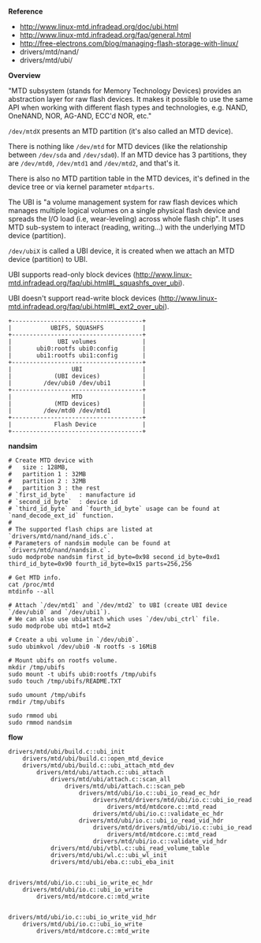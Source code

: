 **Reference**

- http://www.linux-mtd.infradead.org/doc/ubi.html
- http://www.linux-mtd.infradead.org/faq/general.html
- http://free-electrons.com/blog/managing-flash-storage-with-linux/
- drivers/mtd/nand/
- drivers/mtd/ubi/


**Overview**

"MTD subsystem (stands for Memory Technology Devices) provides an abstraction layer for raw flash devices. It makes it possible to use the same API when working with different flash types and technologies, e.g. NAND, OneNAND, NOR, AG-AND, ECC'd NOR, etc."

`/dev/mtdX` presents an MTD partition (it's also called an MTD device).

There is nothing like `/dev/mtd` for MTD devices (like the relationship between `/dev/sda` and `/dev/sda0`). If an MTD device has 3 partitions, they are `/dev/mtd0`, `/dev/mtd1` and `/dev/mtd2`, and that's it.

There is also no MTD partition table in the MTD devices, it's defined in the device tree or via kernel parameter `mtdparts`.

The UBI is "a volume management system for raw flash devices which manages multiple logical volumes on a single physical flash device and spreads the I/O load (i.e, wear-leveling) across whole flash chip". It uses MTD sub-system to interact (reading, writing...) with the underlying MTD device (partition).

`/dev/ubiX` is called a UBI device, it is created when we attach an MTD device (partition) to UBI.

UBI supports read-only block devices (http://www.linux-mtd.infradead.org/faq/ubi.html#L_squashfs_over_ubi).

UBI doesn't support read-write block devices (http://www.linux-mtd.infradead.org/faq/ubi.html#L_ext2_over_ubi).

```
+-------------------------------------+
|           UBIFS, SQUASHFS           |
+-------------------------------------+
|             UBI volumes             |
|       ubi0:rootfs ubi0:config       |
|       ubi1:rootfs ubi1:config       |
+-------------------------------------+
|                 UBI                 |
|            (UBI devices)            |
|         /dev/ubi0 /dev/ubi1         |
+-------------------------------------+
|                 MTD                 |
|            (MTD devices)            |
|         /dev/mtd0 /dev/mtd1         |
+-------------------------------------+
|            Flash Device             |
+-------------------------------------+

```


**nandsim**

```shell
# Create MTD device with
#   size : 128MB,
#   partition 1 : 32MB
#   partition 2 : 32MB
#   partition 3 : the rest
# `first_id_byte`   : manufacture id
# `second_id_byte`  : device id
# `third_id_byte` and `fourth_id_byte` usage can be found at `nand_decode_ext_id` function.
#
# The supported flash chips are listed at `drivers/mtd/nand/nand_ids.c`.
# Parameters of nandsim module can be found at `drivers/mtd/nand/nandsim.c`.
sudo modprobe nandsim first_id_byte=0x98 second_id_byte=0xd1 third_id_byte=0x90 fourth_id_byte=0x15 parts=256,256

# Get MTD info.
cat /proc/mtd
mtdinfo --all

# Attach `/dev/mtd1` and `/dev/mtd2` to UBI (create UBI device `/dev/ubi0` and `/dev/ubi1`).
# We can also use ubiattach which uses `/dev/ubi_ctrl` file.
sudo modprobe ubi mtd=1 mtd=2

# Create a ubi volume in `/dev/ubi0`.
sudo ubimkvol /dev/ubi0 -N rootfs -s 16MiB

# Mount ubifs on rootfs volume.
mkdir /tmp/ubifs
sudo mount -t ubifs ubi0:rootfs /tmp/ubifs
sudo touch /tmp/ubifs/README.TXT

sudo umount /tmp/ubifs
rmdir /tmp/ubifs

sudo rmmod ubi
sudo rmmod nandsim
```


**flow**

```
drivers/mtd/ubi/build.c::ubi_init
    drivers/mtd/ubi/build.c::open_mtd_device
    drivers/mtd/ubi/build.c::ubi_attach_mtd_dev
        drivers/mtd/ubi/attach.c::ubi_attach
            drivers/mtd/ubi/attach.c::scan_all
                drivers/mtd/ubi/attach.c::scan_peb
                    drivers/mtd/ubi/io.c::ubi_io_read_ec_hdr
                        drivers/mtd/drivers/mtd/ubi/io.c::ubi_io_read
                            drivers/mtd/mtdcore.c::mtd_read
                        drivers/mtd/ubi/io.c::validate_ec_hdr
                    drivers/mtd/ubi/io.c::ubi_io_read_vid_hdr
                        drivers/mtd/drivers/mtd/ubi/io.c::ubi_io_read
                            drivers/mtd/mtdcore.c::mtd_read
                        drivers/mtd/ubi/io.c::validate_vid_hdr
            drivers/mtd/ubi/vtbl.c::ubi_read_volume_table
            drivers/mtd/ubi/wl.c::ubi_wl_init
            drivers/mtd/ubi/eba.c::ubi_eba_init


drivers/mtd/ubi/io.c::ubi_io_write_ec_hdr
    drivers/mtd/ubi/io.c::ubi_io_write
        drivers/mtd/mtdcore.c::mtd_write


drivers/mtd/ubi/io.c::ubi_io_write_vid_hdr
    drivers/mtd/ubi/io.c::ubi_io_write
        drivers/mtd/mtdcore.c::mtd_write
```
